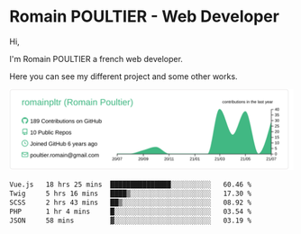 # Romain POULTIER - Web Developer

Hi,

I'm Romain POULTIER a french web developer.

Here you can see my different project and some other works.



[![](https://raw.githubusercontent.com/romainpltr/romainpltr/master/profile-summary-card-output/vue/0-profile-details.svg)](https://github.com/vn7n24fzkq/github-profile-summary-cards)

<!--START_SECTION:waka-->
```text
Vue.js   18 hrs 25 mins  ███████████████░░░░░░░░░░   60.46 % 
Twig     5 hrs 16 mins   ████▒░░░░░░░░░░░░░░░░░░░░   17.30 % 
SCSS     2 hrs 43 mins   ██▒░░░░░░░░░░░░░░░░░░░░░░   08.92 % 
PHP      1 hr 4 mins     █░░░░░░░░░░░░░░░░░░░░░░░░   03.54 % 
JSON     58 mins         ▓░░░░░░░░░░░░░░░░░░░░░░░░   03.19 % 
```
<!--END_SECTION:waka-->
